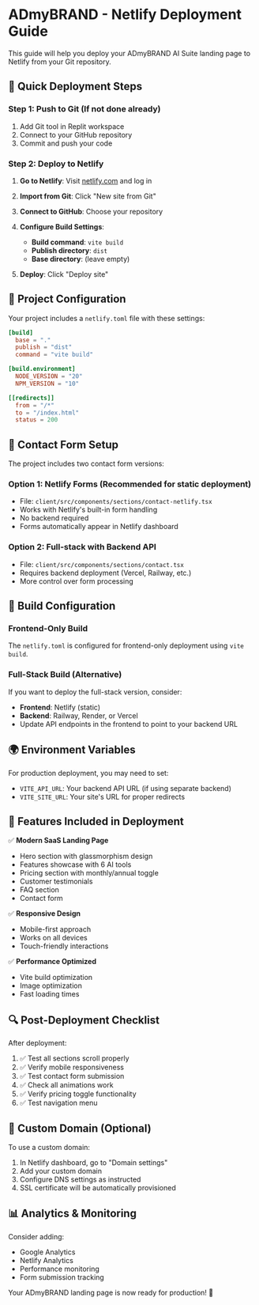 # ADmyBRAND - Netlify Deployment Guide

This guide will help you deploy your ADmyBRAND AI Suite landing page to Netlify from your Git repository.

## 🚀 Quick Deployment Steps

### Step 1: Push to Git (If not done already)
1. Add Git tool in Replit workspace
2. Connect to your GitHub repository
3. Commit and push your code

### Step 2: Deploy to Netlify

1. **Go to Netlify**: Visit [netlify.com](https://netlify.com) and log in
2. **Import from Git**: Click "New site from Git"
3. **Connect to GitHub**: Choose your repository
4. **Configure Build Settings**:
   - **Build command**: `vite build`
   - **Publish directory**: `dist`
   - **Base directory**: (leave empty)

5. **Deploy**: Click "Deploy site"

## 📁 Project Configuration

Your project includes a `netlify.toml` file with these settings:

```toml
[build]
  base = "."
  publish = "dist"
  command = "vite build"

[build.environment]
  NODE_VERSION = "20"
  NPM_VERSION = "10"

[[redirects]]
  from = "/*"
  to = "/index.html"
  status = 200
```

## 📧 Contact Form Setup

The project includes two contact form versions:

### Option 1: Netlify Forms (Recommended for static deployment)
- File: `client/src/components/sections/contact-netlify.tsx`
- Works with Netlify's built-in form handling
- No backend required
- Forms automatically appear in Netlify dashboard

### Option 2: Full-stack with Backend API
- File: `client/src/components/sections/contact.tsx`
- Requires backend deployment (Vercel, Railway, etc.)
- More control over form processing

## 🔧 Build Configuration

### Frontend-Only Build
The `netlify.toml` is configured for frontend-only deployment using `vite build`.

### Full-Stack Build (Alternative)
If you want to deploy the full-stack version, consider:
- **Frontend**: Netlify (static)
- **Backend**: Railway, Render, or Vercel
- Update API endpoints in the frontend to point to your backend URL

## 🌍 Environment Variables

For production deployment, you may need to set:
- `VITE_API_URL`: Your backend API URL (if using separate backend)
- `VITE_SITE_URL`: Your site's URL for proper redirects

## 📱 Features Included in Deployment

✅ **Modern SaaS Landing Page**
- Hero section with glassmorphism design
- Features showcase with 6 AI tools
- Pricing section with monthly/annual toggle
- Customer testimonials
- FAQ section
- Contact form

✅ **Responsive Design**
- Mobile-first approach
- Works on all devices
- Touch-friendly interactions

✅ **Performance Optimized**
- Vite build optimization
- Image optimization
- Fast loading times

## 🔍 Post-Deployment Checklist

After deployment:
1. ✅ Test all sections scroll properly
2. ✅ Verify mobile responsiveness
3. ✅ Test contact form submission
4. ✅ Check all animations work
5. ✅ Verify pricing toggle functionality
6. ✅ Test navigation menu

## 🎯 Custom Domain (Optional)

To use a custom domain:
1. In Netlify dashboard, go to "Domain settings"
2. Add your custom domain
3. Configure DNS settings as instructed
4. SSL certificate will be automatically provisioned

## 📊 Analytics & Monitoring

Consider adding:
- Google Analytics
- Netlify Analytics
- Performance monitoring
- Form submission tracking

Your ADmyBRAND landing page is now ready for production! 🚀